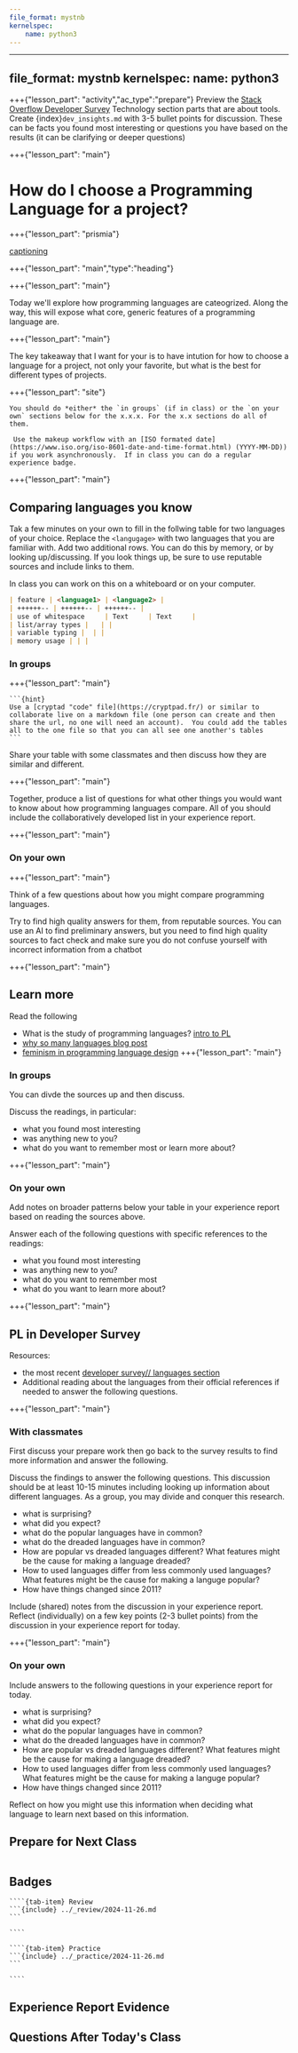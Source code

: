 ```yaml
---
file_format: mystnb
kernelspec:
    name: python3
---
```



---
file_format: mystnb
kernelspec:
    name: python3
---

+++{"lesson_part": "activity","ac_type":"prepare"}
Preview the [Stack Overflow Developer Survey](https://survey.stackoverflow.co/2023/#technology) Technology section parts that are about tools. Create {index}`dev_insights.md` with 3-5 bullet points for discussion.  These can be facts you found most interesting or questions you have based on the results (it can be clarifying or deeper questions)

+++{"lesson_part": "main"}
# How do I choose a Programming Language for a project?



+++{"lesson_part": "prismia"}

[captioning](https://zipcaptions.app/#/)



+++{"lesson_part": "main","type":"heading"}

+++{"lesson_part": "main"}

Today we'll explore how programming languages are cateogrized. Along the way, this will expose what core, generic features of a programming language are.  

+++{"lesson_part": "main"}

The key takeaway that I want for your is to have intution for how to choose a language for a project, not only your favorite, but what is the best for different types of projects.

+++{"lesson_part": "site"}

```{tip}
You should do *either* the `in groups` (if in class) or the `on your own` sections below for the x.x.x. For the x.x sections do all of them.
```

```{important}
 Use the makeup workflow with an [ISO formated date](https://www.iso.org/iso-8601-date-and-time-format.html) (YYYY-MM-DD)) if you work asynchronously.  If in class you can do a regular experience badge. 
```
+++{"lesson_part": "main"}


##  Comparing languages you know

Tak a few minutes on your own to fill in the follwing table for two languages of your choice. Replace the `<langugage>` with two languages that you are familiar with. Add two additional rows. You can do this by memory, or by looking up/discussing. If you look things up, be sure to use reputable sources and include links to them.  

In class you can work on this on a whiteboard or on your computer.

```markdown
| feature | <language1> | <language2> |
| ++++++-- | ++++++-- | ++++++-- |
| use of whitespace     | Text     | Text     |
| list/array types |   | |
| variable typing |  | | 
| memory usage | | | 
```

### In groups

+++{"lesson_part": "main"}
````{margin}
```{hint}
Use a [cryptad "code" file](https://cryptpad.fr/) or similar to collaborate live on a markdown file (one person can create and then share the url, no one will need an account).  You could add the tables all to the one file so that you can all see one another's tables
```
````
Share your table with some classmates and then discuss how they are similar and different.  

+++{"lesson_part": "main"}

Together, produce a list of questions for what other things you would want to know about how programming languages compare.  All of you should include the collaboratively developed list in your experience report. 


+++{"lesson_part": "main"}


### On your own

+++{"lesson_part": "main"}

Think of a few questions about how you might compare programming languages. 

Try to find high quality answers for them, from reputable sources.  You can use an AI to find preliminary answers, but you need to find high quality sources to fact check and make sure you do not confuse yourself with incorrect information from a chatbot

+++{"lesson_part": "main"}


## Learn more

Read the following

- What is the study of programming languages? [intro to PL](https://www3.cs.stonybrook.edu/~pfodor/courses/CSE260/_L01_Introduction_Programming_Languages.pdf)
- [why so many languages blog post](https://stackoverflow.blog/2015/07/29/why-are-there-so-many-programming-languages/)
- [feminism in programming language design](https://www.felienne.com/archives/8470)
+++{"lesson_part": "main"}

### In groups 

You can divde the sources up and then discuss. 

Discuss the readings, in particular: 
- what you found most interesting
- was anything new to you? 
- what do you want to remember most or learn more about? 

+++{"lesson_part": "main"}

### On your own 

Add notes on broader patterns below your table in your experience report based on reading the sources above. 

Answer each of the following questions with specific references to the readings:
- what you found most interesting
- was anything new to you? 
- what do you want to remember most 
- what do you want to learn more about? 


+++{"lesson_part": "main"}

## PL in Developer Survey


Resources:
-  the most recent [developer survey// languages section](https://insights.stackoverflow.com/survey)
- Additional reading about the languages from their official references if needed to answer the following questions.

+++{"lesson_part": "main"}

### With classmates

First discuss your prepare work then go back to the survey results to find more information and answer the following. 

Discuss the findings to answer the following questions. This discussion should be at least 10-15 minutes including looking up information about different languages. As a group, you may divide and conquer this research. 
- what is surprising?
- what did you expect?
- what do the popular languages have in common?
- what do the dreaded languages have in common?
- How are popular vs dreaded languages different? What features might be the cause for making a language dreaded?
- How to used languages differ from less commonly used languages? What features might be the cause for making a languge popular? 
- How have things changed since 2011? 



Include (shared) notes from the discussion in your experience report. 
Reflect (individually) on a few key points (2-3 bullet points) from the discussion in your experience report for today. 

<!-- if instructor absent: Include the names of your group mates that you discussed with. -->


+++{"lesson_part": "main"}

### On your own


Include answers to the following questions in your experience report for today. 
- what is surprising?
- what did you expect?
- what do the popular languages have in common?
- what do the dreaded languages have in common?
- How are popular vs dreaded languages different? What features might be the cause for making a language dreaded?
- How to used languages differ from less commonly used languages? What features might be the cause for making a languge popular? 
- How have things changed since 2011? 


Reflect on how you might use this information when deciding what language to learn next based on this information. 






## Prepare for Next Class 

```{include} ../_prepare/2024-12-03.md
```

## Badges

`````{tab-set}
````{tab-item} Review
```{include} ../_review/2024-11-26.md
```

````

````{tab-item} Practice
```{include} ../_practice/2024-11-26.md
```

````
`````



## Experience Report Evidence

## Questions After Today's Class 